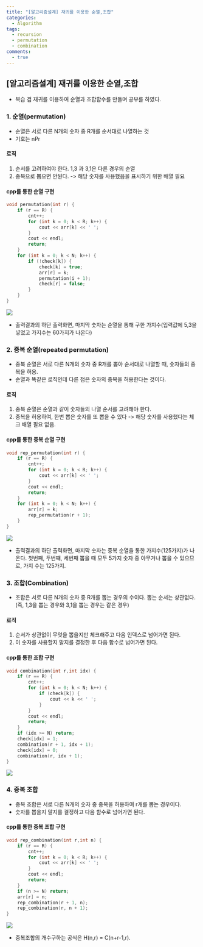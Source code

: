```yaml
---
title: "[알고리즘설계] 재귀를 이용한 순열,조합"
categories:
  - Algorithm
tags:
  - recursion
  - permutation
  - combination
comments:
  - true
---
```


## [알고리즘설계] 재귀를 이용한 순열,조합
* 복습 겸 재귀를 이용하여 순열과 조합함수를 만들며 공부를 하였다.

### 1. 순열(permutation)
* 순열은 서로 다른 N개의 숫자 중 R개를 순서대로 나열하는 것
* 기호는 nPr

#### 로직
1. 순서를 고려하여야 한다. 1,3 과 3,1은 다른 경우의 순열
2. 중복으로 뽑으면 안된다. -> 해당 숫자를 사용했음을 표시하기 위한 배열 필요

#### cpp를 통한 순열 구현

```cpp
void permutation(int r) {
	if (r == R) { 
		cnt++;
		for (int k = 0; k < R; k++) {
			cout << arr[k] << ' ';
		}
		cout << endl;
		return;
	}
	for (int k = 0; k < N; k++) {
		if (!check[k]) {
			check[k] = true;
			arr[r] = k;
			permutation(i + 1);
			check[r] = false;
		}
	}
}
```

![](/assets/img/Algorithm/201910151.png)

* 출력결과의 하단 출력화면, 마지막 숫자는 순열을 통해 구한 가지수(입력값에 5,3을 넣었고 가지수는 60가지가 나온다)

### 2. 중복 순열(repeated permutation)
* 중복 순열은 서로 다른 N개의 숫자 중 R개를 뽑아 순서대로 나열할 때, 숫자들의 중복을 허용.
* 순열과 똑같은 로직인데 다른 점은 숫자의 중복을 허용한다는 것이다.

#### 로직
1. 중복 순열은 순열과 같이 숫자들의 나열 순서를 고려해야 한다.
2. 중복을 허용하여, 한번 뽑은 숫자를 또 뽑을 수 있다 -> 해당 숫자를 사용했다는 체크 배열 필요 없음.

#### cpp를 통한 중복 순열 구현

```cpp
void rep_permutation(int r) {
	if (r == R) { 
		cnt++;
		for (int k = 0; k < R; k++) {
			cout << arr[k] << ' ';
		}
		cout << endl;
		return;
	}
	for (int k = 0; k < N; k++) {
		arr[r] = k;
		rep_permutation(r + 1);	
	}
}
```

![](/assets/img/Algorithm/201910152.png)

* 출력결과의 하단 출력화면, 마지막 숫자는 중복 순열을 통한 가지수(125가지)가 나온다. 첫번째, 두번째, 세번째 뽑을 때 모두 5가지 숫자 중 아무거나 뽑을 수 있으므로, 가지 수는 125가지.

### 3. 조합(Combination)
* 조합은 서로 다른 N개의 숫자 중 R개를 뽑는 경우의 수이다. 뽑는 순서는 상관없다.(즉, 1,3을 뽑는 경우와 3,1을 뽑는 경우는 같은 경우)

#### 로직
1. 순서가 상관없이 무엇을 뽑을지만 체크해주고 다음 인덱스로 넘어가면 된다.
2. 이 숫자를 사용할지 말지를 결정한 후 다음 함수로 넘어가면 된다.

#### cpp를 통한 조합 구현

```cpp
void combination(int r,int idx) {
	if (r == R) { 
		cnt++;
		for (int k = 0; k < N; k++) {
			if (check[k]) {
				cout << k << ' ';
			}
		}
		cout << endl;
		return;
	}
	if (idx >= N) return;
	check[idx] = 1;
	combination(r + 1, idx + 1);
	check[idx] = 0;
	combination(r, idx + 1);
}
```

![](/assets/img/Algorithm/201910153.png)

### 4. 중복 조합
* 중복 조합은 서로 다른 N개의 숫자 중 중복을 허용하여 r개를 뽑는 경우이다.
* 숫자를 뽑을지 말지를 결정하고 다음 함수로 넘어가면 된다.

#### cpp를 통한 중복 조합 구현

```cpp
void rep_combination(int r,int n) {
	if (r == R) { 
		cnt++;
		for (int k = 0; k < R; k++) {
			cout << arr[k] << ' ';
		}
		cout << endl;
		return;
	}
	if (n >= N) return;
	arr[r] = n;
	rep_combination(r + 1, n);
	rep_combination(r, n + 1);
}
```

![](/assets/img/Algorithm/201910154.png)

* 중복조합의 개수구하는 공식은 H(n,r) = C(n+r-1,r).

